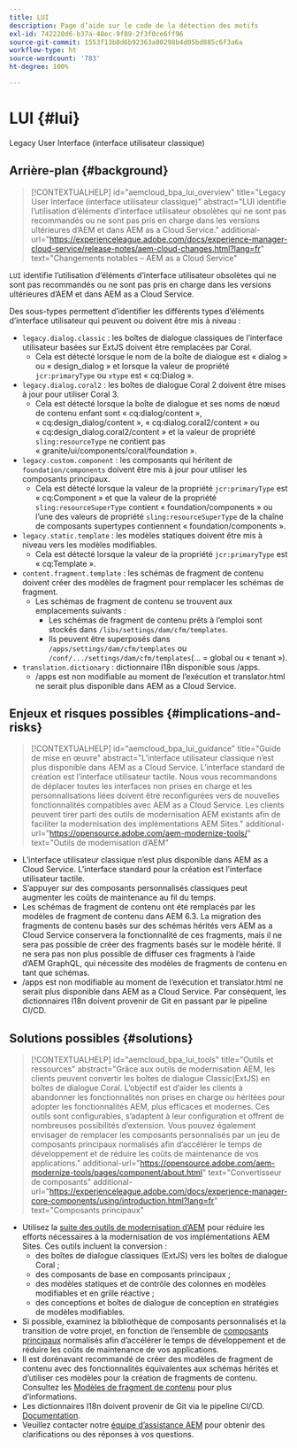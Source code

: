 ```yaml
---
title: LUI
description: Page d’aide sur le code de la détection des motifs
exl-id: 742220d6-b37a-48ec-9f89-2f3f0ce6ff96
source-git-commit: 1553f13b8d6b92363a80298b4d05bd885c6f3a6a
workflow-type: ht
source-wordcount: '783'
ht-degree: 100%

---
```


# LUI {#lui}

Legacy User Interface (interface utilisateur classique)

## Arrière-plan {#background}

>[!CONTEXTUALHELP]
>id="aemcloud_bpa_lui_overview"
>title="Legacy User Interface (interface utilisateur classique)"
>abstract="LUI identifie l’utilisation d’éléments d’interface utilisateur obsolètes qui ne sont pas recommandés ou ne sont pas pris en charge dans les versions ultérieures d’AEM et dans AEM as a Cloud Service."
>additional-url="https://experienceleague.adobe.com/docs/experience-manager-cloud-service/release-notes/aem-cloud-changes.html?lang=fr" text="Changements notables – AEM as a Cloud Service"

`LUI` identifie l’utilisation d’éléments d’interface utilisateur obsolètes qui ne sont pas recommandés ou ne sont pas pris en charge dans les versions ultérieures d’AEM et dans AEM as a Cloud Service.

Des sous-types permettent d’identifier les différents types d’éléments d’interface utilisateur qui peuvent ou doivent être mis à niveau :

* `legacy.dialog.classic` : les boîtes de dialogue classiques de l’interface utilisateur basées sur ExtJS doivent être remplacées par Coral.
   * Cela est détecté lorsque le nom de la boîte de dialogue est « dialog » ou « design_dialog » et lorsque la valeur de propriété `jcr:primaryType` ou `xtype` est « cq:Dialog ».
* `legacy.dialog.coral2` : les boîtes de dialogue Coral 2 doivent être mises à jour pour utiliser Coral 3.
   * Cela est détecté lorsque la boîte de dialogue et ses noms de nœud de contenu enfant sont « cq:dialog/content », « cq:design_dialog/content », « cq:dialog.coral2/content » ou « cq:design_dialog.coral2/content » et la valeur de propriété `sling:resourceType` ne contient pas
« granite/ui/components/coral/foundation ».
* `legacy.custom.component` : les composants qui héritent de `foundation/components` doivent être mis à jour pour utiliser les composants principaux.
   * Cela est détecté lorsque la valeur de la propriété `jcr:primaryType` est « cq:Component » et que la valeur de la propriété
      `sling:resourceSuperType` contient « foundation/components » ou l’une des valeurs de propriété
      `sling:resourceSuperType` de la chaîne de composants supertypes contiennent « foundation/components ».
* `legacy.static.template` : les modèles statiques doivent être mis à niveau vers les modèles modifiables.
   * Cela est détecté lorsque la valeur de la propriété `jcr:primaryType` est « cq:Template ».
* `content.fragment.template` : les schémas de fragment de contenu doivent créer des modèles de fragment pour remplacer les schémas de fragment.
   * Les schémas de fragment de contenu se trouvent aux emplacements suivants :
      * Les schémas de fragment de contenu prêts à l’emploi sont stockés dans `/libs/settings/dam/cfm/templates`.
      * Ils peuvent être superposés dans `/apps/settings/dam/cfm/templates` ou `/conf/.../settings/dam/cfm/templates`(... = global ou « tenant »).
* `translation.dictionary` : dictionnaire I18n disponible sous /apps.
   * /apps est non modifiable au moment de l’exécution et translator.html ne serait plus disponible dans AEM as a Cloud Service.

## Enjeux et risques possibles {#implications-and-risks}

>[!CONTEXTUALHELP]
>id="aemcloud_bpa_lui_guidance"
>title="Guide de mise en œuvre"
>abstract="L’interface utilisateur classique n’est plus disponible dans AEM as a Cloud Service. L’interface standard de création est l’interface utilisateur tactile. Nous vous recommandons de déplacer toutes les interfaces non prises en charge et les personnalisations liées doivent être reconfigurées vers de nouvelles fonctionnalités compatibles avec AEM as a Cloud Service. Les clients peuvent tirer parti des outils de modernisation AEM existants afin de faciliter la modernisation des implémentations AEM Sites."
>additional-url="https://opensource.adobe.com/aem-modernize-tools/" text="Outils de modernisation d’AEM"

* L’interface utilisateur classique n’est plus disponible dans AEM as a Cloud Service. L’interface standard pour la création est l’interface utilisateur tactile.
* S’appuyer sur des composants personnalisés classiques peut augmenter les coûts de maintenance au fil du temps.
* Les schémas de fragment de contenu ont été remplacés par les modèles de fragment de contenu dans AEM 6.3. La migration des fragments de contenu basés sur des schémas hérités vers AEM as a Cloud Service conservera la fonctionnalité de ces fragments, mais il ne sera pas possible de créer des fragments basés sur le modèle hérité. Il ne sera pas non plus possible de diffuser ces fragments à l’aide d’AEM GraphQL, qui nécessite des modèles de fragments de contenu en tant que schémas.
* /apps est non modifiable au moment de l’exécution et translator.html ne serait plus disponible dans AEM as a Cloud Service. Par conséquent, les dictionnaires I18n doivent provenir de Git en passant par le pipeline CI/CD.

## Solutions possibles {#solutions}

>[!CONTEXTUALHELP]
>id="aemcloud_bpa_lui_tools"
>title="Outils et ressources"
>abstract="Grâce aux outils de modernisation AEM, les clients peuvent convertir les boîtes de dialogue Classic(ExtJS) en boîtes de dialogue Coral. L’objectif est d’aider les clients à abandonner les fonctionnalités non prises en charge ou héritées pour adopter les fonctionnalités AEM, plus efficaces et modernes. Ces outils sont configurables, s’adaptent à leur configuration et offrent de nombreuses possibilités d’extension. Vous pouvez également envisager de remplacer les composants personnalisés par un jeu de composants principaux normalisés afin d’accélérer le temps de développement et de réduire les coûts de maintenance de vos applications."
>additional-url="https://opensource.adobe.com/aem-modernize-tools/pages/component/about.html" text="Convertisseur de composants"
>additional-url="https://experienceleague.adobe.com/docs/experience-manager-core-components/using/introduction.html?lang=fr" text="Composants principaux"

* Utilisez la [suite des outils de modernisation d’AEM](https://opensource.adobe.com/aem-modernize-tools/) pour réduire les efforts nécessaires à la modernisation de vos implémentations AEM Sites. Ces outils incluent la conversion :
   * des boîtes de dialogue classiques (ExtJS) vers les boîtes de dialogue Coral ;
   * des composants de base en composants principaux ;
   * des modèles statiques et de contrôle des colonnes en modèles modifiables et en grille réactive ;
   * des conceptions et boîtes de dialogue de conception en stratégies de modèles modifiables.
* Si possible, examinez la bibliothèque de composants personnalisés et la transition de votre projet, en fonction de l’ensemble de [composants principaux](https://experienceleague.adobe.com/docs/experience-manager-core-components/using/introduction.html?lang=fr) normalisés afin d’accélérer le temps de développement et de réduire les coûts de maintenance de vos applications.
* Il est dorénavant recommandé de créer des modèles de fragment de contenu avec des fonctionnalités équivalentes aux schémas hérités et d’utiliser ces modèles pour la création de fragments de contenu. Consultez les [Modèles de fragment de contenu](https://experienceleague.adobe.com/docs/experience-manager-65/assets/content-fragments/content-fragments-models.html?lang=fr) pour plus d’informations.
* Les dictionnaires I18n doivent provenir de Git via le pipeline CI/CD. [Documentation](https://experienceleague.adobe.com/docs/experience-manager-cloud-service/content/release-notes/aem-cloud-changes.html?lang=fr#apps-libs-immutable).
* Veuillez contacter notre [équipe d’assistance AEM](https://helpx.adobe.com/fr/enterprise/using/support-for-experience-cloud.html) pour obtenir des clarifications ou des réponses à vos questions.
